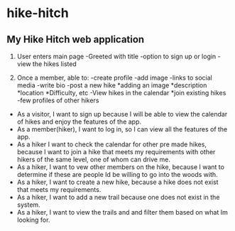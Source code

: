 # hike-hitch
## My Hike Hitch web application

1. User enters main page
  -Greeted with title
  -option to sign up or login 
  -view the hikes listed

2. Once a member, able to:
  -create profile
  -add image
  -links to social media
  -write bio
  -post a new hike
    *adding an image
    *description
    *location
    *Difficulty, etc
  -View hikes in the calendar
    *join existing hikes
  -few profiles of other hikers

* As a visitor, I want to sign up because I will be able to view the calendar of hikes and enjoy the features of the app.
* As a member(hiker), I want to log in, so I can view all the features of the app.
* As a hiker I want to check the calendar for other pre made hikes, because I want to join a hike that meets my requirements with other hikers of the same level, one of whom can drive me.
* As a hiker, I want to vew other members on the hike, because I want to determine if these are people Id be willing to go into the woods with.
* As a hiker, I want to create a new hike, because a hike does not exist that meets my requirements.
* As a hiker, I want to add a new trail because one does not exist in the system.
* As a hiker, I want to view the trails and and filter them based on what Im looking for.

